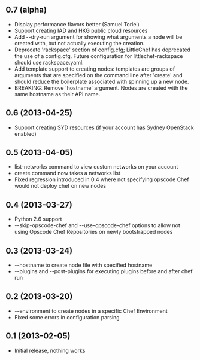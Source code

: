 ## 0.7 (alpha)

* Display performance flavors better (Samuel Toriel)
* Support creating IAD and HKG public cloud resources
* Add --dry-run argument for showing what arguments
  a node will be created with, but not actually executing
  the creation.
* Deprecate 'rackspace' section of config.cfg; LittleChef has deprecated
  the use of a config.cfg.  Future configuration for littlechef-rackspace
  should use rackspace.yaml.
* Add template support to creating nodes: templates are groups of arguments
  that are specified on the command line after 'create' and should reduce
  the boilerplate associated with spinning up a new node.
* BREAKING: Remove 'hostname' argument.  Nodes are
  created with the same hostname as their API name.

## 0.6 (2013-04-25)

* Support creating SYD resources (if your account has Sydney OpenStack
  enabled)

## 0.5 (2013-04-05)

* list-networks command to view custom networks on your account
* create command now takes a networks list
* Fixed regression introduced in 0.4 where not specifying opscode
  Chef would not deploy chef on new nodes

## 0.4 (2013-03-27)

* Python 2.6 support
* --skip-opscode-chef and --use-opscode-chef options to allow not using
  Opscode Chef Repositories on newly bootstrapped nodes

## 0.3 (2013-03-24)

* --hostname to create node file with specified hostname
* --plugins and --post-plugins for executing plugins before and after chef run

## 0.2 (2013-03-20)

* --environment to create nodes in a specific Chef Environment
* Fixed some errors in configuration parsing

## 0.1 (2013-02-05)

* Initial release, nothing works
